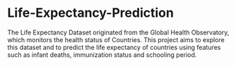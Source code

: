 # Life-Expectancy-Prediction
The Life Expectancy Dataset originated from the Global Health Observatory, which monitors the health status of Countries. This project aims to explore this dataset and to predict the life expectancy of countries using features such as infant deaths, immunization status and schooling period.
